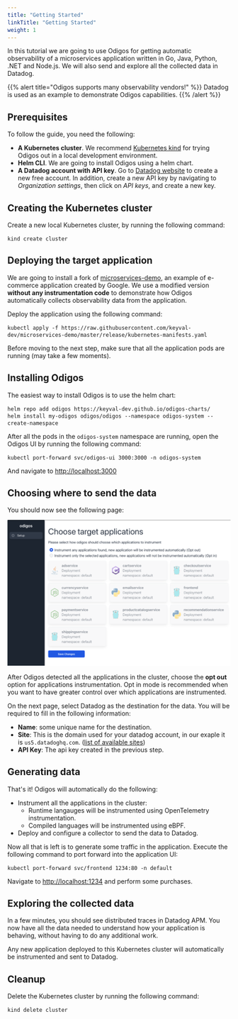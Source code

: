 ```yaml
---
title: "Getting Started"
linkTitle: "Getting Started"
weight: 1
---
```


In this tutorial we are going to use Odigos for getting automatic observability of a microservices application written in Go, Java, Python, .NET and Node.js. We will also send and explore all the collected data in Datadog.

{{% alert title="Odigos supports many observability vendors!" %}}
Datadog is used as an example to demonstrate Odigos capabilities.
{{% /alert %}}

## Prerequisites

To follow the guide, you need the following:

- **A Kubernetes cluster**. We recommend [Kubernetes kind](https://kind.sigs.k8s.io/docs/user/quick-start/) for trying Odigos out in a local development environment.
- **Helm CLI**. We are going to install Odigos using a helm chart.
- **A Datadog account with API key**. Go to [Datadog website](https://datadoghq.com) to create a new free account. In addition, create a new API key by navigating to _Organization settings_, then click on _API keys_, and create a new key.

## Creating the Kubernetes cluster

Create a new local Kubernetes cluster, by running the following command:

```console
kind create cluster
```

## Deploying the target application

We are going to install a fork of [microservices-demo](https://github.com/keyval-dev/microservices-demo), an example of e-commerce application created by Google.
We use a modified version **without any instrumentation code** to demonstrate how Odigos automatically collects observability data from the application.

Deploy the application using the following command:

```console
kubectl apply -f https://raw.githubusercontent.com/keyval-dev/microservices-demo/master/release/kubernetes-manifests.yaml
```

Before moving to the next step, make sure that all the application pods are running (may take a few moments).

## Installing Odigos

The easiest way to install Odigos is to use the helm chart:

```shell
helm repo add odigos https://keyval-dev.github.io/odigos-charts/
helm install my-odigos odigos/odigos --namespace odigos-system --create-namespace
```

After all the pods in the `odigos-system` namespace are running, open the Odigos UI by running the following command:

```console
kubectl port-forward svc/odigos-ui 3000:3000 -n odigos-system
```

And navigate to [http://localhost:3000](http://localhost:3000)

## Choosing where to send the data

You should now see the following page:

![](setup_page.png)

After Odigos detected all the applications in the cluster, choose the **opt out** option for applications instrumentation.
Opt in mode is recommended when you want to have greater control over which applications are instrumented.

On the next page, select Datadog as the destination for the data. You will be required to fill in the following information:

- **Name**: some unique name for the destination.
- **Site**: This is the domain used for your datadog account, in our exaple it is `us5.datadoghq.com`. ([list of available sites](https://docs.datadoghq.com/getting_started/site/))
- **API Key**: The api key created in the previous step.

## Generating data

That's it! Odigos will automatically do the following:

- Instrument all the applications in the cluster:
  - Runtime langauges will be instrumented using OpenTelemetry instrumentation.
  - Compiled languages will be instrumented using eBPF.
- Deploy and configure a collector to send the data to Datadog.

Now all that is left is to generate some traffic in the application.
Execute the following command to port forward into the application UI:

```console
kubectl port-forward svc/frontend 1234:80 -n default
```

Navigate to [http://localhost:1234](http://localhost:1234) and perform some purchases.

## Exploring the collected data

In a few minutes, you should see distributed traces in Datadog APM.
You now have all the data needed to understand how your application is behaving, without having to do any additional work.

Any new application deployed to this Kubernetes cluster will automatically be instrumented and sent to Datadog.

## Cleanup

Delete the Kubernetes cluster by running the following command:

```console
kind delete cluster
```
